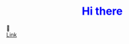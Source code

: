 <!DOCTYPE html>
<html>
    <head>
        <link rel="stylesheet" type="text/css" href="index.css">
    </head>
    <body>
        <h1 class="Center" style="text-align: center; color: blue;">Hi there </h1> 👋
        <div style="background-image: url('24637.png');">
        <a href="https://www.commentcamarche.net/contents/496-liens-hypertextes-et-ancres-html">Link</a>
    </body>
</html>
<!--
**1ranya/1ranya** is a ✨ _special_ ✨ repository because its `README.md` (this file) appears on your GitHub profile.
-->
